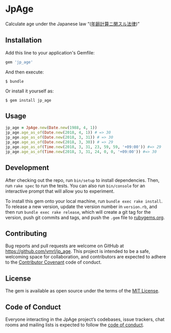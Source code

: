 # JpAge

Calculate age under the Japanese law “([年齢計算ニ関スル法律](http://elaws.e-gov.go.jp/search/elawsSearch/elaws_search/lsg0500/detail?lawId=135AC0000000050&openerCode=1))”

## Installation

Add this line to your application's Gemfile:

```ruby
gem 'jp_age'
```

And then execute:

    $ bundle

Or install it yourself as:

    $ gem install jp_age

## Usage

```ruby
jp_age = JpAge.new(Date.new(1988, 4, 1))
jp_age.age_as_of(Date.new(2018, 4, 1)) # => 30
jp_age.age_as_of(Date.new(2018, 3, 31)) # => 30
jp_age.age_as_of(Date.new(2018, 3, 30)) # => 29
jp_age.age_as_of(Time.new(2018, 3, 31, 23, 59, 59, '+09:00')) #=> 29
jp_age.age_as_of(Time.new(2018, 3, 31, 24, 0, 0, '+09:00')) #=> 30
```

## Development

After checking out the repo, run `bin/setup` to install dependencies. Then, run `rake spec` to run the tests. You can also run `bin/console` for an interactive prompt that will allow you to experiment.

To install this gem onto your local machine, run `bundle exec rake install`. To release a new version, update the version number in `version.rb`, and then run `bundle exec rake release`, which will create a git tag for the version, push git commits and tags, and push the `.gem` file to [rubygems.org](https://rubygems.org).

## Contributing

Bug reports and pull requests are welcome on GitHub at https://github.com/ymrl/jp_age. This project is intended to be a safe, welcoming space for collaboration, and contributors are expected to adhere to the [Contributor Covenant](http://contributor-covenant.org) code of conduct.

## License

The gem is available as open source under the terms of the [MIT License](https://opensource.org/licenses/MIT).

## Code of Conduct

Everyone interacting in the JpAge project’s codebases, issue trackers, chat rooms and mailing lists is expected to follow the [code of conduct](https://github.com/ymrl/jp_age/blob/master/CODE_OF_CONDUCT.md).
